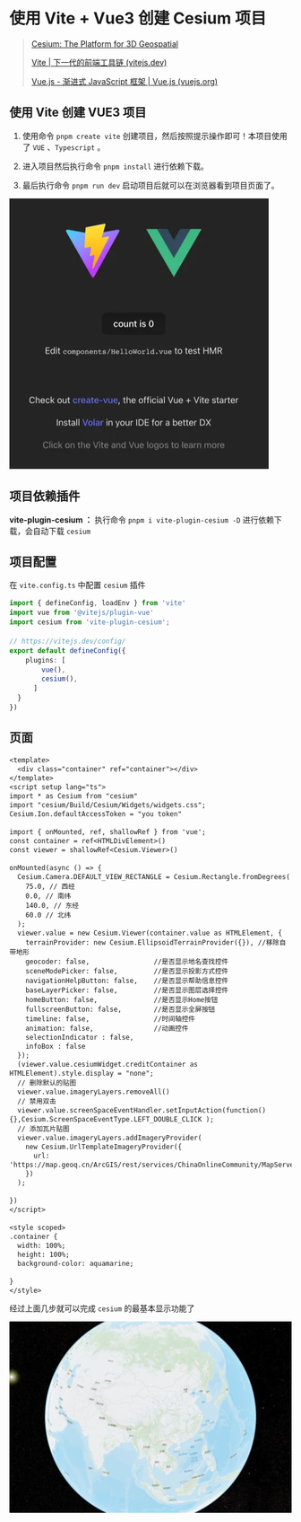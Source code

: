 # 使用 Vite + Vue3 创建 Cesium 项目

> [Cesium: The Platform for 3D Geospatial](https://cesium.com/)
>
> [Vite | 下一代的前端工具链 (vitejs.dev)](https://cn.vitejs.dev/)
>
> [Vue.js - 渐进式 JavaScript 框架 | Vue.js (vuejs.org)](https://cn.vuejs.org/)



## 使用 Vite 创建 VUE3 项目

1. 使用命令 `pnpm create vite` 创建项目，然后按照提示操作即可！本项目使用了 `VUE` 、`Typescript` 。

2. 进入项目然后执行命令 `pnpm install` 进行依赖下载。

3. 最后执行命令 `pnpm run dev` 启动项目后就可以在浏览器看到项目页面了。

![image-20240124231511634](quickstart/image-20240124231511634.png)




## 项目依赖插件

**vite-plugin-cesium ：** 执行命令 `pnpm i vite-plugin-cesium -D` 进行依赖下载，会自动下载 `cesium`

## 项目配置

在 `vite.config.ts` 中配置 `cesium` 插件

```typescript
import { defineConfig, loadEnv } from 'vite'
import vue from '@vitejs/plugin-vue'
import cesium from 'vite-plugin-cesium';

// https://vitejs.dev/config/
export default defineConfig({
    plugins: [
        vue(),
        cesium(),
      ]
  }
})

```

## 页面

```Vue
<template>
  <div class="container" ref="container"></div>
</template>
<script setup lang="ts">
import * as Cesium from "cesium"
import "cesium/Build/Cesium/Widgets/widgets.css";
Cesium.Ion.defaultAccessToken = "you token"

import { onMounted, ref, shallowRef } from 'vue';
const container = ref<HTMLDivElement>()
const viewer = shallowRef<Cesium.Viewer>()

onMounted(async () => {
  Cesium.Camera.DEFAULT_VIEW_RECTANGLE = Cesium.Rectangle.fromDegrees(
    75.0, // 西经
    0.0, // 南纬
    140.0, // 东经
    60.0 // 北纬
  );
  viewer.value = new Cesium.Viewer(container.value as HTMLElement, {
    terrainProvider: new Cesium.EllipsoidTerrainProvider({}), //移除自带地形
    geocoder: false,                //是否显示地名查找控件
    sceneModePicker: false,         //是否显示投影方式控件
    navigationHelpButton: false,    //是否显示帮助信息控件
    baseLayerPicker: false,         //是否显示图层选择控件
    homeButton: false,              //是否显示Home按钮
    fullscreenButton: false,        //是否显示全屏按钮    
    timeline: false,                //时间轴控件 
    animation: false,               //动画控件
    selectionIndicator : false,
    infoBox : false
  });
  (viewer.value.cesiumWidget.creditContainer as HTMLElement).style.display = "none";
  // 删除默认的贴图
  viewer.value.imageryLayers.removeAll()
  // 禁用双击
  viewer.value.screenSpaceEventHandler.setInputAction(function(){},Cesium.ScreenSpaceEventType.LEFT_DOUBLE_CLICK );
  // 添加瓦片贴图
  viewer.value.imageryLayers.addImageryProvider(
    new Cesium.UrlTemplateImageryProvider({
      url: 'https://map.geoq.cn/ArcGIS/rest/services/ChinaOnlineCommunity/MapServer/tile/{z}/{y}/{x}', 
    })
  );

})
</script>

<style scoped>
.container {
  width: 100%;
  height: 100%;
  background-color: aquamarine;

}
</style>

```

经过上面几步就可以完成 `cesium` 的最基本显示功能了

![image-20240124233111765](quickstart/image-20240124233111765.png)